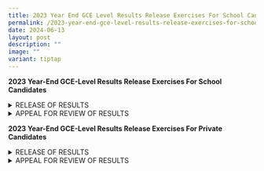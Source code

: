 ```yaml
---
title: 2023 Year End GCE Level Results Release Exercises For School Candidates
permalink: /2023-year-end-gce-level-results-release-exercises-for-school-candidates/
date: 2024-06-13
layout: post
description: ""
image: ""
variant: tiptap
---
```

<p><strong>2023 Year-End GCE-Level Results Release Exercises For School Candidates</strong>
</p>
<div data-type="detailGroup" class="isomer-accordion isomer-accordion-white">
<details class="isomer-details">
<summary>RELEASE OF RESULTS</summary>
<div data-type="detailsContent" class="isomer-details-content">
<h4><strong>Release of Results</strong></h4>
<p>You are to return to your school on the day of the release of the results
to collect your results.</p>
<p></p>
<p>If you are unavailable on the day of the results release, please appoint
a proxy and inform your school in advance of the arrangement.</p>
<p></p>
<p>You may also view your examination results online via <a href="https://myexams.seab.gov.sg/" rel="noopener noreferrer nofollow" target="_blank">Candidates Portal</a> during
the specified period.</p>
<p></p>
<h4><strong>For Singpass Holders</strong></h4>
<p>If you are eligible for Singpass, you can view your examination results
online on the day of the results release, by accessing <a href="https://myexams.seab.gov.sg/" rel="noopener noreferrer nofollow" target="_blank">SEAB's Candidates Portal</a> with
your Singpass.</p>
<p></p>
<p>If you have not applied for Singpass, please visit the <a href="https://www.singpass.gov.sg/" rel="noopener noreferrer nofollow" target="_blank">Singpass website</a> to
register, activate and link your mobile phone/ token to your Singpass account.
Do note that the set up process would take up to 7 working days and if
you need to setup your Singpass immediately, you may visit any of the Singpass
counters during the office hours.</p>
<p></p>
<p>You can check the <a href="https://www.singpass.gov.sg/main/html/faq.html" rel="noopener noreferrer nofollow" target="_blank">Singpass FAQ page</a> or
contact Singpass Helpdesk at <a href="support@singpass.gov.sg" rel="noopener noreferrer nofollow" target="_blank">support@singpass.gov.sg</a>or +65 6643 0555
for Singpass-related queries.</p>
<p></p>
<p><strong>For Non-Singpass Holders</strong>
</p>
<p>You will receive a system-generated username to access the Candidates
Portal a few days before the release of the results. The username is sent
to the email address that you have provided to SEAB.</p>
<p></p>
<p><strong>Guide to accessing SEAB's Candidates Portal</strong>
</p>
<p>You should visit the page regularly to check for updates to the Candidates
Portal guide for the viewing of the results.</p>
</div>
</details>
<details class="isomer-details">
<summary>APPEAL FOR REVIEW OF RESULTS</summary>
<div data-type="detailsContent" class="isomer-details-content">
<p>You may appeal for a review of your results during the specified appeal
period through your school.</p>
<p></p>
<p>You will be notified of the appeal fee for each subject during each year's
results release exercise. All appeal fees are subject to the prevailing
GST. The appeal is for the review of the marking of the scripts and a full
clerical re-check.</p>
<p></p>
<p>Your appeal application would be submitted to SEAB for processing once
you have made the payment successfully.</p>
<p></p>
<p><strong>Note: </strong>Applications submitted after the appeal deadline
will not be provided.</p>
<p></p>
<p><strong>Appeal Outcome</strong>
</p>
<p>You will receive the appeal outcome letter through your school by the
specified deadline. No report on your performance in the examination will
be provided.</p>
<p></p>
<p>If you have any clarifications, please contact your school.</p>
</div>
</details>
</div>
<p><strong>2023 Year-End GCE-Level Results Release Exercises For Private Candidates</strong>
</p>
<div data-type="detailGroup" class="isomer-accordion isomer-accordion-white">
<details class="isomer-details">
<summary>RELEASE OF RESULTS</summary>
<div data-type="detailsContent" class="isomer-details-content">
<p>You will receive your examination certificate if you have obtained at
least one Pass grade on one or more subjects. You can refer to this <a href="https://www.seab.gov.sg/home/examinations/result-slips-examination-certificates-private-candidates" rel="noopener noreferrer nofollow" target="_blank">link</a> for
more information on the eligibility to receive an examination certificate.</p>
<p></p>
<p>Your examination certificates will be delivered via registered mail within
one (1) month from the date of the release of the results, to the address
that you had provided to SEAB.</p>
<p></p>
<p>You can also view your examination results online via SEAB's Candidates
Portal during the specified period.</p>
<p></p>
<p><strong>For Singpass Holders</strong>
</p>
<p>If you are eligible for Singpass, you can view your examination results
online on the day of the results release, by accessing SEAB's Candidates
Portal.</p>
<p></p>
<p>You can check out the Singpass FAQ page or contact Singpass Helpdesk at
<a href="mailto:support@singpass.gov.sg" rel="noopener noreferrer nofollow" target="_blank">support@singpass.gov.sg</a>or +65 6643 0555 for Singpass-related queries.</p>
<p></p>
<p><strong>For Non-Singpass Holders</strong>
</p>
<p>You will receive a system-generated username to access the Candidates
Portal a few days before the release of the results, The username is sent
to the email address that you have provided to SEAB.</p>
<p></p>
<p><strong>Guide to accessing SEAB's Candidates Portal</strong>
</p>
<p>You should visit this page regularly to check for updates to the Candidates
Portal guide for the viewing of the results.</p>
</div>
</details>
<details class="isomer-details">
<summary>APPEAL FOR REVIEW OF RESULTS</summary>
<div data-type="detailsContent" class="isomer-details-content">
<p><strong>Appeal for Review of Results</strong>
</p>
<p>You may appeal for a review of your results during the specified appeal
period through SEAB's Candidates Portal.</p>
<p></p>
<p>You wil be notified of the appeal fee for each subject during each year's
results release exercise. All appeal fees are subject to the prevailing
GST. The appeal is for the review of the marking of the scripts and a full
clerical re-check.</p>
<p></p>
<p>Your appeal application would be submitted to SEAB for processing once
you have made the payment successfully.</p>
<p></p>
<p>You will need to make payment via either of these e-payment options:</p>
<ol data-tight="true" class="tight">
<li>
<p>PayNow</p>
</li>
<li>
<p>eNets (Credit/ Debit)</p>
</li>
</ol>
<p></p>
<p><strong>Note:</strong> Applications submitted after the appeal deadline
will not be accepted.</p>
<p></p>
<p><strong>Appeal Outcome</strong>
</p>
<p>You will receive the appeal outcome letter via email by the specified
deadline. No report on your performance in the examination will be provided.</p>
<p></p>
</div>
</details>
</div>
<p></p>